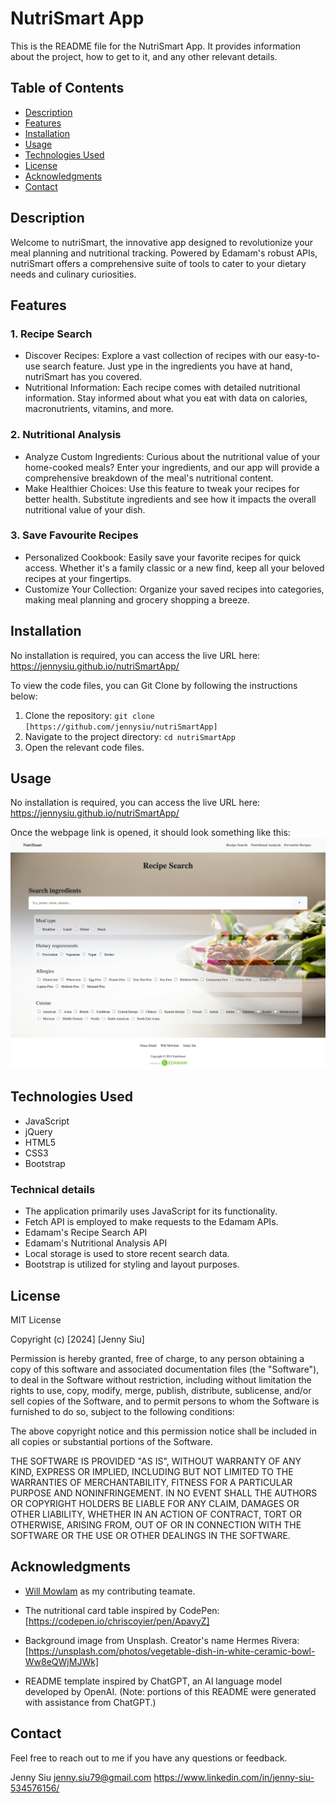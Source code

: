 # NutriSmart App

This is the README file for the NutriSmart App. It provides information about the project, how to get to it, and any other relevant details.

## Table of Contents

- [Description](#description)
- [Features](#features)
- [Installation](#installation)
- [Usage](#usage)
- [Technologies Used](#technologies-used)
- [License](#license)
- [Acknowledgments](#acknowledgments)
- [Contact](#contact)

## Description

Welcome to nutriSmart, the innovative app designed to revolutionize your meal planning and nutritional tracking. Powered by Edamam's robust APIs, nutriSmart offers a comprehensive suite of tools to cater to your dietary needs and culinary curiosities.

## Features

### 1. Recipe Search

- Discover Recipes: Explore a vast collection of recipes with our easy-to-use search feature. Just ype in the ingredients you have at hand, nutriSmart has you covered.
- Nutritional Information: Each recipe comes with detailed nutritional information. Stay informed about what you eat with data on calories, macronutrients, vitamins, and more.

### 2. Nutritional Analysis

- Analyze Custom Ingredients: Curious about the nutritional value of your home-cooked meals? Enter your ingredients, and our app will provide a comprehensive breakdown of the meal's nutritional content.
- Make Healthier Choices: Use this feature to tweak your recipes for better health. Substitute ingredients and see how it impacts the overall nutritional value of your dish.

### 3. Save Favourite Recipes

- Personalized Cookbook: Easily save your favorite recipes for quick access. Whether it's a family classic or a new find, keep all your beloved recipes at your fingertips.
- Customize Your Collection: Organize your saved recipes into categories, making meal planning and grocery shopping a breeze.

## Installation

No installation is required, you can access the live URL here: https://jennysiu.github.io/nutriSmartApp/

To view the code files, you can Git Clone by following the instructions below:

1. Clone the repository: `git clone [https://github.com/jennysiu/nutriSmartApp]`
2. Navigate to the project directory: `cd nutriSmartApp`
3. Open the relevant code files.

## Usage

No installation is required, you can access the live URL here: https://jennysiu.github.io/nutriSmartApp/

Once the webpage link is opened, it should look something like this:
![Demo image of how the webpage should look like upon opening.](./assets/images/nutriAppDemoImage.png)

## Technologies Used

- JavaScript
- jQuery
- HTML5
- CSS3
- Bootstrap

### Technical details

- The application primarily uses JavaScript for its functionality.
- Fetch API is employed to make requests to the Edamam APIs.
- Edamam's Recipe Search API
- Edamam's Nutritional Analysis API
- Local storage is used to store recent search data.
- Bootstrap is utilized for styling and layout purposes.

## License

MIT License

Copyright (c) [2024] [Jenny Siu]

Permission is hereby granted, free of charge, to any person obtaining a copy of this software and associated documentation files (the "Software"), to deal in the Software without restriction, including without limitation the rights to use, copy, modify, merge, publish, distribute, sublicense, and/or sell copies of the Software, and to permit persons to whom the Software is furnished to do so, subject to the following conditions:

The above copyright notice and this permission notice shall be included in all copies or substantial portions of the Software.

THE SOFTWARE IS PROVIDED "AS IS", WITHOUT WARRANTY OF ANY KIND, EXPRESS OR IMPLIED, INCLUDING BUT NOT LIMITED TO THE WARRANTIES OF MERCHANTABILITY, FITNESS FOR A PARTICULAR PURPOSE AND NONINFRINGEMENT. IN NO EVENT SHALL THE AUTHORS OR COPYRIGHT HOLDERS BE LIABLE FOR ANY CLAIM, DAMAGES OR OTHER LIABILITY, WHETHER IN AN ACTION OF CONTRACT, TORT OR OTHERWISE, ARISING FROM, OUT OF OR IN CONNECTION WITH THE SOFTWARE OR THE USE OR OTHER DEALINGS IN THE SOFTWARE.

## Acknowledgments

- [Will Mowlam](https://github.com/willmowlam) as my contributing teamate.

- The nutritional card table inspired by CodePen: [https://codepen.io/chriscoyier/pen/ApavyZ]

- Background image from Unsplash. Creator's name Hermes Rivera: [https://unsplash.com/photos/vegetable-dish-in-white-ceramic-bowl-Ww8eQWjMJWk]

- README template inspired by ChatGPT, an AI language model developed by OpenAI.
  (Note: portions of this README were generated with assistance from ChatGPT.)

## Contact

Feel free to reach out to me if you have any questions or feedback.

Jenny Siu
jenny.siu79@gmail.com
https://www.linkedin.com/in/jenny-siu-534576156/
